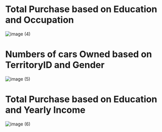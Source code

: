 # Total Purchase based on Education and Occupation

![image (4)](https://user-images.githubusercontent.com/100192162/158643948-3edde202-b6f5-4589-b2f1-395eeca43382.png)

# Numbers of cars Owned based on TerritoryID and Gender

![image (5)](https://user-images.githubusercontent.com/100192162/158644524-1d2e0f7e-3acb-4309-947d-9b4c890f8061.png)

# Total Purchase based on Education and Yearly Income

![image (6)](https://user-images.githubusercontent.com/100192162/158645489-035f2b9d-67ee-4fbf-97b3-c9e2901157e7.png)

